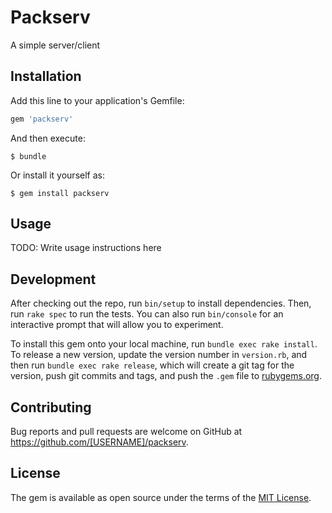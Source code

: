 # Packserv

A simple server/client

## Installation

Add this line to your application's Gemfile:

```ruby
gem 'packserv'
```

And then execute:

    $ bundle

Or install it yourself as:

    $ gem install packserv

## Usage

TODO: Write usage instructions here

## Development

After checking out the repo, run `bin/setup` to install dependencies. Then, run `rake spec` to run the tests. You can also run `bin/console` for an interactive prompt that will allow you to experiment.

To install this gem onto your local machine, run `bundle exec rake install`. To release a new version, update the version number in `version.rb`, and then run `bundle exec rake release`, which will create a git tag for the version, push git commits and tags, and push the `.gem` file to [rubygems.org](https://rubygems.org).

## Contributing

Bug reports and pull requests are welcome on GitHub at https://github.com/[USERNAME]/packserv.

## License

The gem is available as open source under the terms of the [MIT License](https://opensource.org/licenses/MIT).
